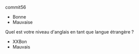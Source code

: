 commit56
- Bonne
- Mauvaise

Quel est votre niveau d'anglais en tant que langue étrangère ?
- XXBon
- Mauvais
